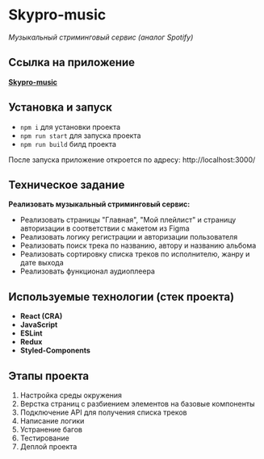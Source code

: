 # Skypro-music

_Музыкальный стриминговый сервис (аналог Spotify)_

## Ссылка на приложение

[**Skypro-music**](https://skypro-music-ten.vercel.app/)

## Установка и запуск

- `npm i` для установки проекта
- `npm run start` для запуска проекта
- `npm run build` билд проекта

После запуска приложение откроется по адресу: http://localhost:3000/

## Техническое задание

**Реализовать музыкальный стриминговый сервис:**

- Реализовать страницы "Главная", "Мой плейлист" и страницу авторизации в соответствии с макетом из Figma
- Реализовать логику регистрации и авторизации пользователя
- Реализовать поиск трека по названию, автору и названию альбома
- Реализовать сортировку списка треков по исполнителю, жанру и дате выхода
- Реализовать функционал аудиоплеера

## Используемые технологии (стек проекта)

- **React (CRA)**
- **JavaScript**
- **ESLint**
- **Redux**
- **Styled-Components**

## Этапы проекта

1. Настройка среды окружения
2. Верстка страниц с разбиением элементов на базовые компоненты
3. Подключение API для получения списка треков
4. Написание логики
5. Устранение багов
6. Тестирование
7. Деплой проекта
